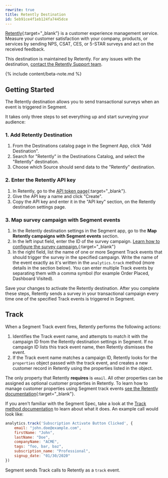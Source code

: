 ```yaml
---
rewrite: true
title: Retently Destination
id: 5eb91ce4f1eb124fa7445dce
---
```

[Retently](https://www.retently.com/?utm_source=segmentio&utm_medium=docs&utm_campaign=partners){:target="_blank”} is a customer experience management service. Measure your customer satisfaction with your company, products, or services by sending NPS, CSAT, CES, or 5-STAR surveys and act on the received feedback.

This destination is maintained by Retently. For any issues with the destination, [contact the Retently Support team](mailto:support@retently.com).

{% include content/beta-note.md %}

## Getting Started



The Retently destination allows you to send transactional surveys when an event is triggered in Segment.

It takes only three steps to set everything up and start surveying your audience:

### 1. Add Retently Destination

1. From the Destinations catalog page in the Segment App, click "Add Destination".
2. Search for "Retently" in the Destinations Catalog, and select the "Retently" destination.
3. Choose which Source should send data to the "Retently" destination.

### 2. Enter the Retently API key

1. In Retently, go to the [API token page](https://app.retently.com/settings/api/tokens){:target="_blank"}.
2. Give the API key a name and click "Create".
3. Copy the API key and enter it in the "API key" section, on the Retently destination settings page.

### 3. Map survey campaign with Segment events

1. In the Retently destination settings in the Segment app, go to the **Map Retently campaigns with Segment events** section.
2. In the left input field, enter the ID of the survey campaign. [Learn how to configure the survey campaign.](https://help.retently.com/en/articles/4097690-set-up-segment-transactional-email-surveys){:target="_blank"}
3. In the right field, list the name of one or more Segment Track events that should trigger the survey in the specified campaign.
   Write the name of the event exactly as it's written in the `analytics.track` method (more details in the section below). You can enter multiple Track events by separating them with a comma symbol (for example Order Placed, Dashboard Visited).

Save your changes to activate the Retently destination. After you complete these steps, Retently sends a survey in your transactional campaign every time one of the specified Track events is triggered in Segment.


## Track

When a Segment Track event fires, Retently performs the following actions:

1. Identifies the Track event name, and attempts to match it with the campaign ID from the Retently destination settings in Segment. If no campaign ID lists this track event name, then Retently dismisses the event.
2. If the Track event name matches a campaign ID, Retently looks for the `properties` object passed with the track event, and creates a new customer record in Retently using the properties listed in the object.

The only property that Retently  **requires** is `email`. All other properties can be assigned as optional customer properties in Retently. To learn how to manage customer properties using Segment track events [see the Retently documentation](https://help.retently.com/en/articles/4097690-set-up-segment-transactional-email-surveys){:target="_blank"}.

If you aren't familiar with the Segment Spec, take a look at the [Track method documentation](/docs/connections/spec/track/) to learn about what it does. An example call would look like:

```js
analytics.track('Subscription Activate Button Clicked', {
    email: "john.doe@example.com",
    firstName: "John",
    lastName: "Doe",
    companyName: "ACME",
    tags: "foo, bar, baz",
    subscription_name: "Professional",
    signup_date: "01/30/2020"
})
```

Segment sends Track calls to Retently as a `track` event.
